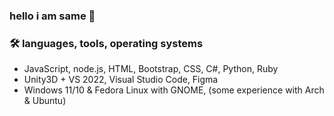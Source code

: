 ### **hello i am same 👋**
### 🛠️ languages, tools, operating systems
 - JavaScript, node.js, HTML, Bootstrap, CSS, C#, Python, Ruby
 - Unity3D + VS 2022, Visual Studio Code, Figma
 - Windows 11/10 & Fedora Linux with GNOME, (some experience with Arch & Ubuntu)
